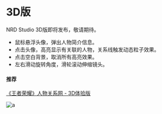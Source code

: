# 3D版

NRD Studio 3D版即将发布，敬请期待。

* 鼠标悬浮头像，弹出人物简介信息。
* 点击头像，高亮显示有关联的人物，关系线触发动态粒子效果。
* 点击空白背景，取消所有高亮效果。
* 左右滑动旋转角度，滑轮滚动伸缩镜头。


#### 推荐

[《王者荣耀》人物关系网 - 3D体验版](https://tech.pkoala.com/#/std/dd586f6c3ec1155119c608d57669724b)

![a](./images/wzry_3d.gif)
